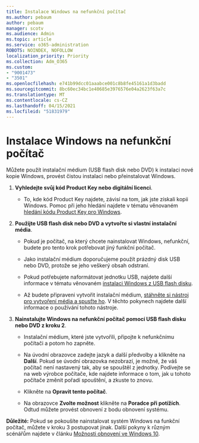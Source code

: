 ```yaml
---
title: Instalace Windows na nefunkční počítač
ms.author: pebaum
author: pebaum
manager: scotv
ms.audience: Admin
ms.topic: article
ms.service: o365-administration
ROBOTS: NOINDEX, NOFOLLOW
localization_priority: Priority
ms.collection: Adm_O365
ms.custom:
- "9001473"
- "3501"
ms.openlocfilehash: e741b99dcc01aaabce001c8b8fe45161a1d3badd
ms.sourcegitcommit: 8bc60ec34bc1e40685e3976576e04a2623f63a7c
ms.translationtype: MT
ms.contentlocale: cs-CZ
ms.lasthandoff: 04/15/2021
ms.locfileid: "51831979"
---
```

# <a name="install-windows-on-a-nonfunctional-pc"></a>Instalace Windows na nefunkční počítač

Můžete použít instalační médium (USB flash disk nebo DVD) k instalaci nové kopie Windows, provést čistou instalaci nebo přeinstalovat Windows.

1. **Vyhledejte svůj kód Product Key nebo digitální licenci**.

    - To, kde kód Product Key najdete, závisí na tom, jak jste získali kopii Windows. Pomoc při jeho hledání najdete v tématu věnovaném [hledání kódu Product Key pro Windows](https://support.microsoft.com/help/10749/windows-10-find-product-key). 

2. **Použijte USB flash disk nebo DVD a vytvořte si vlastní instalační média**.

    - Pokud je počítač, na který chcete nainstalovat Windows, nefunkční, budete pro tento krok potřebovat jiný funkční počítač.

    - Jako instalační médium doporučujeme použít prázdný disk USB nebo DVD, protože se jeho veškerý obsah odstraní.

    - Pokud potřebujete naformátovat jednotku USB, najdete další informace v tématu věnovaném [instalaci Windows z USB flash disku](https://docs.microsoft.com/windows-hardware/manufacture/desktop/install-windows-from-a-usb-flash-drive).

    - Až budete připraveni vytvořit instalační médium, [stáhněte si nástroj pro vytvoření média a spusťte ho](https://www.microsoft.com/software-download/windows10). V těchto pokynech najdete další informace o používání tohoto nástroje.

3. **Nainstalujte Windows na nefunkční počítač pomocí USB flash disku nebo DVD z kroku 2**.

    - Instalační médium, které jste vytvořili, připojte k nefunkčnímu počítači a potom ho zapněte.

    - Na úvodní obrazovce zadejte jazyk a další předvolby a klikněte na **Další**. Pokud se úvodní obrazovka nezobrazí, je možné, že váš počítač není nastavený tak, aby se spouštěl z jednotky. Podívejte se na web výrobce počítače, kde najdete informace o tom, jak u tohoto počítače změnit pořadí spouštění, a zkuste to znovu.

    - Klikněte na **Opravit tento počítač**.

    - Na obrazovce **Zvolte možnost** klikněte na **Poradce při potížích**. Odtud můžete provést obnovení z bodu obnovení systému.

**Důležité:** Pokud se pokoušíte nainstalovat systém Windows na funkční počítač, můžete v kroku 3 postupovat jinak. Další pokyny k různým scénářům najdete v článku [Možnosti obnovení ve Windows 10](https://support.microsoft.com/help/12415/windows-10-recovery-options).
